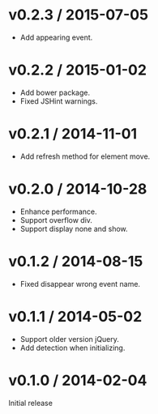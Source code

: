 # v0.2.3 / 2015-07-05

* Add appearing event.

# v0.2.2 / 2015-01-02

* Add bower package.
* Fixed JSHint warnings.

# v0.2.1 / 2014-11-01

* Add refresh method for element move.

# v0.2.0 / 2014-10-28

* Enhance performance.
* Support overflow div.
* Support display none and show.

# v0.1.2 / 2014-08-15

* Fixed disappear wrong event name.

# v0.1.1 / 2014-05-02

* Support older version jQuery.
* Add detection when initializing.

# v0.1.0 / 2014-02-04

Initial release
